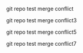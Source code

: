 git repo test merge conflict

git repo test merge conflict3

git repo test merge conflict5

git repo test merge conflict7